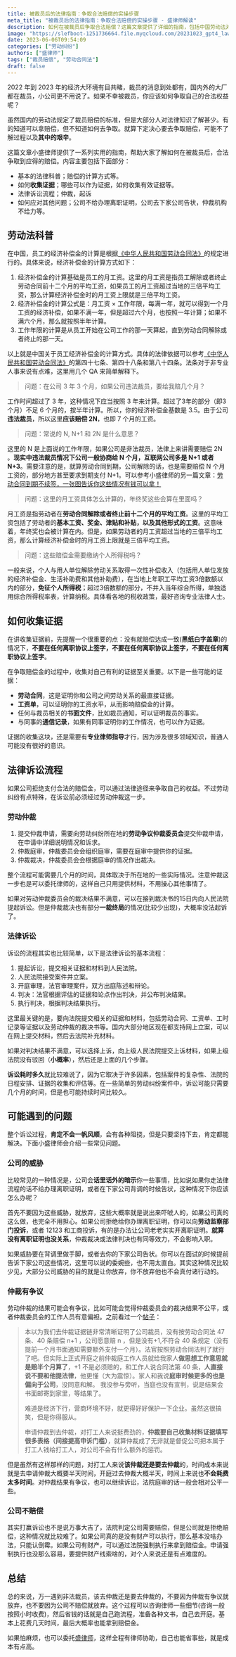 ```yaml
---
title: 被裁员后的法律指南：争取合法赔偿的实操步骤
meta_title: "被裁员后的法律指南：争取合法赔偿的实操步骤 - 盛律师解读"
description: 如何在被裁员后争取合法赔偿？这篇文章提供了详细的指南，包括中国劳动法对裁员赔偿的规定，收集有利证据的方法，法律诉讼流程，以及如何应对公司的威胁。让你在争取权益的过程中，有法可依，步步为营。
image: "https://slefboot-1251736664.file.myqcloud.com/20231023_gpt4_lawer_helper.png/webp"
date: 2023-06-06T09:54:09
categories: ["劳动纠纷"]
authors: ["盛律师"]
tags: ["裁员赔偿", "劳动合同法"]
draft: false
---
```


2022 年到 2023 年的经济大环境有目共睹，裁员的消息到处都有，国内外的大厂都在裁员，小公司更不用说了。如果不幸被裁员，你应该如何争取自己的合法权益呢？

虽然国内的劳动法规定了裁员赔偿的标准，但是大部分人对法律知识了解甚少。有的知道可以拿赔偿，但不知道如何去争取。就算下定决心要去争取赔偿，可能不了解过程以及**其中的艰辛**。

这篇文章小盛律师提供了一系列实用的指南，帮助大家了解如何在被裁员后，合法争取到应得的赔偿。内容主要包括下面部分：

- 基本的法律科普；赔偿的计算方式等。
- 如何**收集证据**；哪些可以作为证据，如何收集有效证据等。
- 法律诉讼流程；仲裁，起诉
- 如何应对其他问题；公司不给办理离职证明，公司去下家公司告状，仲裁机构不给力等。

## 劳动法科普

在中国，员工的经济补偿金的计算是根据[《中华人民共和国劳动合同法》](https://www.gov.cn/flfg/2007-06/29/content_669394.htm)的规定进行的。具体来说，经济补偿金的计算方式如下：

1. 经济补偿金的计算基础是员工的月工资。这里的月工资是指员工解除或者终止劳动合同前十二个月的平均工资，如果员工的月工资超过当地的三倍平均工资，那么计算经济补偿金时的月工资上限就是三倍平均工资。
2. 经济补偿金的计算公式是：月工资 × 工作年限，每满一年，就可以得到一个月工资的经济补偿，如果不满一年，但是超过六个月，也按照一年计算；如果不满六个月，那么就按照半年计算。
3. 工作年限的计算是从员工开始在公司工作的那一天算起，直到劳动合同解除或者终止的那一天。

以上就是中国关于员工经济补偿金的计算方式。具体的法律依据可以参考[《中华人民共和国劳动合同法》](https://www.gov.cn/flfg/2007-06/29/content_669394.htm)的第四十七条、第四十八条和第八十四条。法条对于非专业人事来说有点难，这里用几个 QA 来简单解释下。

> 问题：在公司 3 年 3 个月，如果公司违法裁员，要给我赔几个月？

工作时间超过了 3 年，这种情况下应当按照 3 年来计算。超过了3年的部分（即3个月）不足 6 个月的，按半年计算。所以，你的经济补偿金基数是 3.5。由于公司**违法裁员**，所以这里**应该赔偿 2N**，也即 7 个月的工资。

> 问题：常说的 N, N+1 和 2N 是什么意思？

这里的 N 是上面说的工作年限，如果公司是非法裁员，法律上来讲需要赔偿 2N 。**现实中违法裁员情况下公司一般协商给 N 个月，互联网公司多是 N+1 或者 N+3**。需要注意的是，就算劳动合同到期，公司解除的话，也是需要赔偿 N 个月工资的，部分地方甚至要求到期支付 N+1。可以参考小盛律师的另一篇文章：[劳动合同到期不续签，一张图告诉你这些情况有钱可以拿！](https://shenglvshi.cn/employment_renewal/)

> 问题：这里的月工资具体怎么计算的，年终奖这些会算在里面吗？

月工资是指劳动者在**劳动合同解除或者终止前十二个月的平均工资**。这里的平均工资包括了劳动者的**基本工资、奖金、津贴和补贴，以及其他形式的工资**。这意味着，年终奖也会被计算在内。但是，如果劳动者的月工资超过当地的三倍平均工资，那么计算经济补偿金时的月工资上限就是三倍平均工资。

> 问题：这些赔偿金需要缴纳个人所得税吗？

一般来说，个人与用人单位解除劳动关系取得一次性补偿收入（包括用人单位发放的经济补偿金、生活补助费和其他补助费），在当地上年职工平均工资3倍数额以内的部分，**免征个人所得税**；超过3倍数额的部分，不并入当年综合所得，单独适用综合所得税率表，计算纳税。具体看各地的税收政策，最好咨询专业法律人士。

## 如何收集证据

在讲收集证据前，先提醒一个很重要的点：没有就赔偿达成一致(**黑纸白字盖章**)的情况下，**不要在任何离职协议上签字，不要在任何离职协议上签字，不要在任何离职协议上签字**。

在争取赔偿金的过程中，收集对自己有利的证据至关重要。以下是一些可能的证据：

- **劳动合同**，这是证明你和公司之间劳动关系的最直接证据。
- **工资单**，可以证明你的工资水平，从而影响赔偿金的计算。
- 任何与裁员相关的**书面文件**，比如裁员通知，可以证明裁员的事实。
- 与同事的**通信记录**，如果有同事证明你的工作情况，也可以作为证据。

证据的收集这块，还是需要有**专业律师指导**才行，因为涉及很多领域知识，普通人可能没有很好的意识。

## 法律诉讼流程

如果公司拒绝支付合法的赔偿金，可以通过法律途径来争取自己的权益。不过劳动纠纷有点特殊，在诉讼前必须经过劳动仲裁这一步。

### 劳动仲裁

1. 提交仲裁申请，需要向劳动纠纷所在地的**劳动争议仲裁委员会**提交仲裁申请，在申请中详细说明情况和诉求。
2. 仲裁庭审，仲裁委员会会组织庭审，需要在庭审中提供你的证据。
3. 仲裁裁决，仲裁委员会会根据庭审的情况作出裁决。

整个流程可能需要几个月的时间，具体取决于所在地的一些实际情况。注意仲裁这一步也是可以委托律师的，这样自己只用提供材料，不用操心其他事情了。

如果对劳动仲裁委员会的裁决结果不满意，可以在接到裁决书的15日内向人民法院提起诉讼。但是仲裁裁决也有部分**一裁终局**的情况(比较少出现)，大概率没法起诉了。

### 法律诉讼

诉讼的流程其实也比较简单，以下是法律诉讼的基本流程：

1. 提起诉讼，提交相关证据和材料到人民法院。
2. 人民法院接受案件并立案。
3. 开庭审理，法官审理案件，双方出庭陈述和辩论。
4. 判决：法官根据评估的证据和论点作出判决，并公布判决结果。
5. 执行判决，根据判决结果执行。

这里最关键的是，要向法院提交相关的证据和材料，包括劳动合同、工资单、工时记录等证据以及劳动仲裁的裁决书等。国内大部分地区现在都支持网上立案，可以在网上提交材料，然后去法院补充材料。

如果对判决结果不满意，可以选择上诉，向上级人民法院提交上诉材料，如果上级法院没有驳回（**小概率**），然后还是上面的几个步骤。

**诉讼耗时多久**就比较难说了，因为它取决于许多因素，包括案件的复杂性、法院的日程安排、证据的收集和评估等。在一些简单的劳动纠纷案件中，诉讼可能只需要几个月的时间，但是也可能持续时间比较久。

## 可能遇到的问题

整个诉讼过程，**肯定不会一帆风顺**，会有各种阻挠，但是只要坚持下去，肯定都能解决。下面小盛律师会介绍一些常见问题。

### 公司的威胁

比较常见的一种情况是，公司会**话里话外的暗示**你一些事情，比如说如果你走法律流程的话不给办理离职证明，或者在下家公司背调的时候告状，这种情况下你应该怎么办呢？

首先不要因为这些威胁，就放弃，这些大概率就是说出来吓唬人的，如果公司真的这么做，也完全不用担心。如果公司拒绝给你办理离职证明，你可以向**劳动监察部门投诉**，或者 12123 和工商投诉，有的是办法让公司老老实实开离职证明。**就算没有离职证明也没关系**，仲裁裁决或法律判决也有同等效力，不会影响入职。

如果威胁要在背调里做手脚，或者去你的下家公司告状。你可以在面试的时候提前告诉下家公司这些情况，这里可以说的委婉些，也不用太直白。其实这种情况比较少见，大部分公司威胁的目的就是让你放弃，你不放弃他也不会真付诸行动的。

### 仲裁有争议

劳动仲裁的结果可能会有争议，比如可能会觉得仲裁委员会的裁决结果不公平，或者仲裁委员会的工作人员有意偏袒。之前看过一个[帖子](https://www.v2ex.com/t/976105)：

> 本以为我们去仲裁证据链非常清晰证明了公司裁员，没有按劳动合同法 47 条、40 条赔偿 n+1 ，公司愿意赔 n ，但是没有+1,不符合 40 条规定（没有提前一个月书面通知需要额外支付一个月）。法官按照劳动合同法判了就行了吧。但实际上正式开庭之前仲裁庭工作人员就给我家人**做思想工作意思就是赔半个月算了**，+1 不是必须赔的，和工作人说合同法第 40 条，**人直接说不要和他提法律**，他更懂（大为震惊）。家人和我说**庭审时候更多的也是偏向于公司**，没同意和解。 我没参与旁听，当庭也没有宣判，说是结果会书面邮寄到家里，等结果了。
> 
> 难道是经济下行，营商环境不好，就更得好好保护一下企业。虽然这很搞笑，但是你得服从。
> 
> 申请仲裁到去仲裁，对打工人来说挺费劲的，**仲裁要自己收集材料证据填写很多表格（间接提高申诉门槛）**，就算仲裁成了无非就是督促公司把本属于打工人钱给打工人，对公司不会有什么额外的惩罚。

但是虽然有这样那样的问题，对打工人来说**该仲裁还是要去仲裁**的，时间成本来说就是去申请仲裁大概要半天时间，开庭过去仲裁大概半天，时间上来说也**不会耗费太多时间**。对仲裁结果有争议，也可以继续诉讼，法院庭审的话一般会相对公平一些。

### 公司不赔偿

其实打赢诉讼也不是说万事大吉了，法院判定公司需要赔偿，但是公司就是拒绝赔偿，这种情况就比较难了。如果公司真的是没有财产可以执行，那么基本没啥办法，只能认倒霉。如果公司有财产，可以通过法院强制执行来拿到赔偿金。申请强制执行也没那么容易，要提供财产线索啥的，对个人来说还是有点难度的。

## 总结

总的来说，万一遇到非法裁员，该去仲裁还是要去仲裁的，不要因为仲裁有争议就放弃，也不要因为公司不赔偿就放弃。这个过程可以咨询律师一些细节(咨询一般按照小时收费)，然后省钱的话就是自己跑流程，准备各种文书，自己去开庭。基本上花费几天时间，最后大概率也能拿到赔偿金。

如果怕麻烦，也可以委托[盛律师](https://shenglvshi.cn/contact)，这样全程有律师协助，自己也能省事些，就是成本有点高。